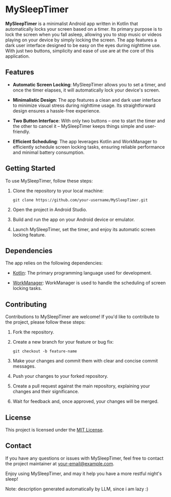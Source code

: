 # MySleepTimer

**MySleepTimer** is a minimalist Android app written in Kotlin that automatically locks your screen based on a timer. Its primary purpose is to lock the screen when you fall asleep, allowing you to stop music or videos playing on your device by simply locking the screen. The app features a dark user interface designed to be easy on the eyes during nighttime use. With just two buttons, simplicity and ease of use are at the core of this application.

## Features

- **Automatic Screen Locking**: MySleepTimer allows you to set a timer, and once the timer elapses, it will automatically lock your device's screen.

- **Minimalistic Design**: The app features a clean and dark user interface to minimize visual stress during nighttime usage. Its straightforward design ensures a hassle-free experience.

- **Two Button Interface**: With only two buttons – one to start the timer and the other to cancel it – MySleepTimer keeps things simple and user-friendly.

- **Efficient Scheduling**: The app leverages Kotlin and WorkManager to efficiently schedule screen locking tasks, ensuring reliable performance and minimal battery consumption.

## Getting Started

To use MySleepTimer, follow these steps:

1. Clone the repository to your local machine:

   ```
   git clone https://github.com/your-username/MySleepTimer.git
   ```

2. Open the project in Android Studio.

3. Build and run the app on your Android device or emulator.

4. Launch MySleepTimer, set the timer, and enjoy its automatic screen locking feature.

## Dependencies

The app relies on the following dependencies:

- [Kotlin](https://kotlinlang.org/): The primary programming language used for development.

- [WorkManager](https://developer.android.com/jetpack/androidx/releases/work): WorkManager is used to handle the scheduling of screen locking tasks.

## Contributing

Contributions to MySleepTimer are welcome! If you'd like to contribute to the project, please follow these steps:

1. Fork the repository.

2. Create a new branch for your feature or bug fix: 

   ```
   git checkout -b feature-name
   ```

3. Make your changes and commit them with clear and concise commit messages.

4. Push your changes to your forked repository.

5. Create a pull request against the main repository, explaining your changes and their significance.

6. Wait for feedback and, once approved, your changes will be merged.

## License

This project is licensed under the [MIT License](LICENSE).

## Contact

If you have any questions or issues with MySleepTimer, feel free to contact the project maintainer at [your-email@example.com](mailto:your-email@example.com).

Enjoy using MySleepTimer, and may it help you have a more restful night's sleep!

Note: description generated automatically by LLM, since i am lazy :)
